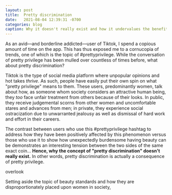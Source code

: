 ```yaml
---
layout: post
title:  Pretty discrimination
date:   2021-08-04 12:39:31 -0700
categories: blog
caption: Why it doesn't really exist and how it undervalues the benefits of pretty privilege
---
```

As an avid––and borderline addicted––user of Tiktok, I spend a copious amount of time on the app. This has thus exposed me to a cornucopia of trends, one of which is the topic of #prettyprivilege. While the conversation of pretty privilege has been mulled over countless of times before, what about pretty discrimination?

Tiktok is the type of social media platform where unpopular opinions and hot takes *thrive*. As such, people have easily put their own spin on what "pretty privilege" means to them. These users, predominantly women, talk about how, as someone whom society considers an attractive human being, they *too* face unfair treatment from others because of their looks. In public, they receive judgemental scorns from other women and uncomfortable stares and advances from men; in private, they experience social ostracization due to unwarranted jealousy as well as dismissal of hard work and effort in their careers.

The contrast between users who use this #prettyprivilege hashtag to address how they have been positively affected by this phenomenon versus those who use it to show how unexpectedly burdensome having beauty can be demonstrates an interesting tension between the two sides of the same exact coin... **Hence, why the concept of "pretty discrimination" doesn't really exist.** In other words, pretty discrimination is actually a consequence of pretty privilege.

overlook

Setting aside the topic of beauty standards and how they are disproportionately placed upon women in society, 

